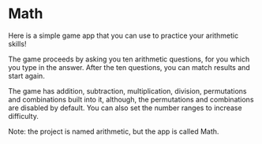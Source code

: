 # Math

Here is a simple game app that you can use to practice your arithmetic skills!

The game proceeds by asking you ten arithmetic questions, for you which you type in the answer. After the ten questions, you can match results and start again. 

The game has addition, subtraction, multiplication, division, permutations and combinations built into it, although, the permutations and combinations are disabled by default. You can also set the number ranges to increase difficulty. 

Note: the project is named arithmetic, but the app is called Math.



